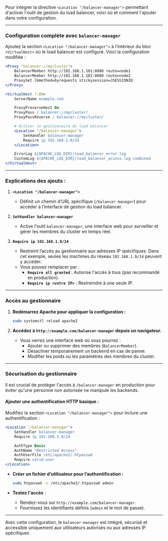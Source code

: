 Pour intégrer la directive `<Location "/balancer-manager">` permettant d'activer l'outil de gestion du load balancer, voici où et comment l'ajouter dans votre configuration.

---

### **Configuration complète avec `balancer-manager`**

Ajoutez la section `<Location "/balancer-manager">` à l’intérieur du bloc `<VirtualHost>` où le load balancer est configuré. Voici la configuration modifiée :

```apache
<Proxy "balancer://mycluster">
    BalancerMember http://192.168.1.101:8080 route=node1
    BalancerMember http://192.168.1.102:8080 route=node2
    ProxySet lbmethod=byrequests stickysession=JSESSIONID
</Proxy>

<VirtualHost *:80>
    ServerName example.com

    ProxyPreserveHost On
    ProxyPass / balancer://mycluster/
    ProxyPassReverse / balancer://mycluster/

    # Activer le gestionnaire du load balancer
    <Location "/balancer-manager">
        SetHandler balancer-manager
        Require ip 192.168.1.0/24
    </Location>

    ErrorLog ${APACHE_LOG_DIR}/load_balancer_error.log
    CustomLog ${APACHE_LOG_DIR}/load_balancer_access.log combined
</VirtualHost>
```

---

### **Explications des ajouts :**

1. **`<Location "/balancer-manager">`**
   - Définit un chemin d’URL spécifique (`/balancer-manager`) pour accéder à l’interface de gestion du load balancer.

2. **`SetHandler balancer-manager`**
   - Active l'outil `balancer-manager`, une interface web pour surveiller et gérer les membres du cluster en temps réel.

3. **`Require ip 192.168.1.0/24`**
   - Restreint l’accès au gestionnaire aux adresses IP spécifiques. Dans cet exemple, seules les machines du réseau `192.168.1.0/24` peuvent y accéder.
   - Vous pouvez remplacer par :
     - **`Require all granted`** : Autorise l'accès à tous (pas recommandé en production).
     - **`Require ip <votre IP>`** : Restreindre à une seule IP.

---

### **Accès au gestionnaire**

1. **Redémarrez Apache pour appliquer la configuration :**
   ```bash
   sudo systemctl reload apache2
   ```

2. **Accédez à `http://example.com/balancer-manager` depuis un navigateur.**

   - Vous verrez une interface web où vous pourrez :
     - Ajouter ou supprimer des membres (`BalancerMember`).
     - Désactiver temporairement un backend en cas de panne.
     - Modifier les poids ou les paramètres des membres du cluster.

---

### **Sécurisation du gestionnaire**

Il est crucial de protéger l'accès à `/balancer-manager` en production pour éviter qu'une personne non autorisée ne manipule les backends.

#### **Ajouter une authentification HTTP basique :**
Modifiez la section `<Location "/balancer-manager">` pour inclure une authentification :
```apache
<Location "/balancer-manager">
    SetHandler balancer-manager
    Require ip 192.168.1.0/24

    AuthType Basic
    AuthName "Restricted Access"
    AuthUserFile /etc/apache2/.htpasswd
    Require valid-user
</Location>
```

- **Créer un fichier d’utilisateur pour l’authentification :**
  ```bash
  sudo htpasswd -c /etc/apache2/.htpasswd admin
  ```

- **Testez l'accès** :
  - Rendez-vous sur `http://example.com/balancer-manager`.
  - Fournissez les identifiants définis (`admin` et le mot de passe).

---

Avec cette configuration, le `balancer-manager` est intégré, sécurisé et accessible uniquement aux utilisateurs autorisés ou aux adresses IP spécifiques.